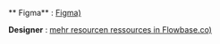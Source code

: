 ** Figma** :
[ Figma)](https://www.figma.com/community/file/892582971189995704)

**Designer** :
[mehr resourcen ressources  in Flowbase.co)](https://www.flowbase.co/?codeCreator=remotemonkey)